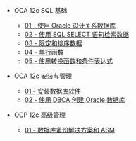 <!-- docs/_sidebar.md -->

- OCA 12c SQL 基础

  - [01 - 使用 Oracle 设计关系数据库](/oracle/ocp/ocp-12c/ocp-12c-0101)
  - [02 - 使用 SQL SELECT 语句检索数据](/oracle/ocp/ocp-12c/ocp-12c-0102)
  - [03 - 限定和排序数据](/oracle/ocp/ocp-12c/ocp-12c-0103)
  - [04 - 单行函数](/oracle/ocp/ocp-12c/ocp-12c-0104)
  - [05 - 使用转换函数和条件表达式](/oracle/ocp/ocp-12c/ocp-12c-0105)

- OCA 12c 安装与管理

  - [01 - 安装数据库软件](/oracle/ocp/ocp-12c/ocp-12c-0201)
  - [02 - 使用 DBCA 创建 Oracle 数据库](/oracle/ocp/ocp-12c/ocp-12c-0202)

- OCP 12c 高级管理

  - [01 - 数据库备份解决方案和 ASM](/oracle/ocp/ocp-12c/ocp-12c-0301)